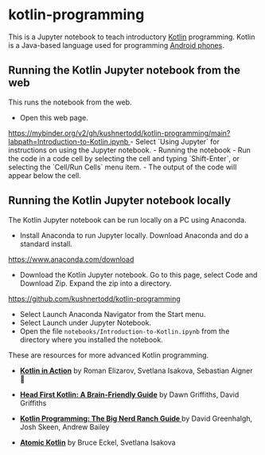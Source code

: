 # kotlin-programming

This is a Jupyter notebook to teach introductory [Kotlin](http://kotlinlang.org/) programming.
Kotlin is a Java-based language used for programming [Android phones](https://developer.android.com/kotlin).

## Running the Kotlin Jupyter notebook from the web
This runs the notebook from the web. 

- Open this web page.    
<a href="https://mybinder.org/v2/gh/kushnertodd/kotlin-programming/main?labpath=Introduction-to-Kotlin.ipynb" target="_blank">
https://mybinder.org/v2/gh/kushnertodd/kotlin-programming/main?labpath=Introduction-to-Kotlin.ipynb
<a>  
- Select `Using Jupyter` for instructions on using the Jupyter notebook.
- Running the notebook
  - Run the code in a code cell by selecting the cell and typing `Shift-Enter`, or selecting the `Cell/Run Cells` menu item.
  - The output of the code will appear below the cell.


## Running the Kotlin Jupyter notebook locally
The Kotlin Jupyter notebook can be run locally on a PC using Anaconda.

- Install Anaconda to run Jupyter locally. Download Anaconda and do a standard install.   

https://www.anaconda.com/download

- Download the Kotlin Jupyter notebook. Go to this page, select Code and Download Zip. Expand the zip into a directory.  

https://github.com/kushnertodd/kotlin-programming

- Select Launch Anaconda Navigator from the Start menu. 
- Select Launch under Jupyter Notebook. 
- Open the file `notebooks/Introduction-to-Kotlin.ipynb` from the directory where you installed the notebook. 

These are resources for more advanced Kotlin programming.

- <a href="http://www.amazon.com/dp/161729960X/ref=nosim?tag=toddkushnerll-20"><b> Kotlin in Action</b></a> by Roman Elizarov, Svetlana Isakova, Sebastian Aigner<br>

- <a href="http://www.amazon.com/dp/1491996692/ref=nosim?tag=toddkushnerll-20"><b>Head First Kotlin: A Brain-Friendly Guide</b></a> by Dawn Griffiths, David Griffiths<br>

- <a href="http://www.amazon.com/dp/B09HRCMLTV/ref=nosim?tag=toddkushnerll-20"><b>Kotlin Programming: The Big Nerd Ranch Guide </b></a> by David Greenhalgh, Josh Skeen, Andrew Bailey<br>

- <a href="http://www.amazon.com/dp/B0CD316B68/ref=nosim?tag=toddkushnerll-20"><b>Atomic Kotlin</b></a> by Bruce Eckel, Svetlana Isakova<br>


